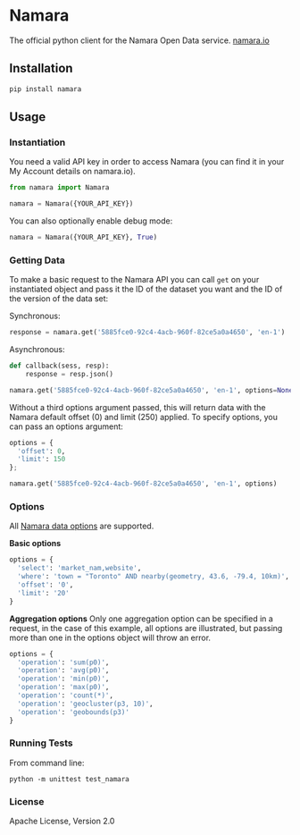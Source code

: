 Namara
======

The official python client for the Namara Open Data service. [namara.io](https://namara.io)

## Installation

```bash
pip install namara
```

## Usage

### Instantiation

You need a valid API key in order to access Namara (you can find it in your My Account details on namara.io).

```python
from namara import Namara

namara = Namara({YOUR_API_KEY})
```

You can also optionally enable debug mode:

```python
namara = Namara({YOUR_API_KEY}, True)
```

### Getting Data

To make a basic request to the Namara API you can call `get` on your instantiated object and pass it the ID of the dataset you want and the ID of the version of the data set:

Synchronous:

```python
response = namara.get('5885fce0-92c4-4acb-960f-82ce5a0a4650', 'en-1')
```

Asynchronous:

```python
def callback(sess, resp):
    response = resp.json()

namara.get('5885fce0-92c4-4acb-960f-82ce5a0a4650', 'en-1', options=None, callback)
```

Without a third options argument passed, this will return data with the Namara default offset (0) and limit (250) applied. To specify options, you can pass an options argument:

```python
options = {
  'offset': 0,
  'limit': 150
};

namara.get('5885fce0-92c4-4acb-960f-82ce5a0a4650', 'en-1', options)
```

### Options

All [Namara data options](https://namara.io/#/api) are supported.

**Basic options**

```python
options = {
  'select': 'market_nam,website',
  'where': 'town = "Toronto" AND nearby(geometry, 43.6, -79.4, 10km)',
  'offset': '0',
  'limit': '20'
}
```

**Aggregation options**
Only one aggregation option can be specified in a request, in the case of this example, all options are illustrated, but passing more than one in the options object will throw an error.

```python
options = {
  'operation': 'sum(p0)',
  'operation': 'avg(p0)',
  'operation': 'min(p0)',
  'operation': 'max(p0)',
  'operation': 'count(*)',
  'operation': 'geocluster(p3, 10)',
  'operation': 'geobounds(p3)'
}
```

### Running Tests

From command line:

```
python -m unittest test_namara
```

### License

Apache License, Version 2.0
